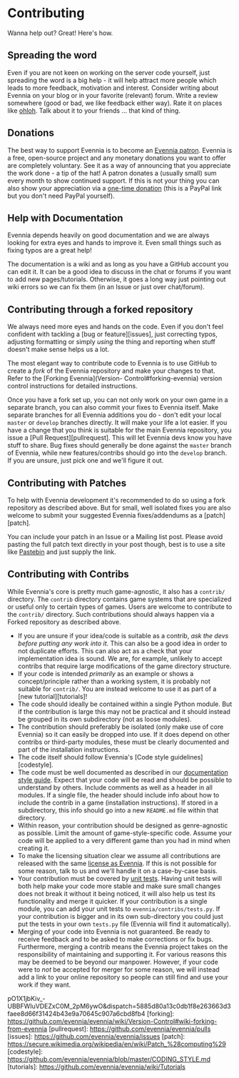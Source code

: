 # Contributing


Wanna help out? Great! Here's how. 

## Spreading the word

Even if you are not keen on working on the server code yourself, just spreading the word is a big
help - it will help attract more people which leads to more feedback, motivation and interest.
Consider writing about Evennia on your blog or in your favorite (relevant) forum. Write a review
somewhere (good or bad, we like feedback either way). Rate it on places like [ohloh][ohloh]. Talk
about it to your friends ... that kind of thing.

## Donations

The best way to support Evennia is to become an [Evennia patron][patron]. Evennia is a free,
open-source project and any monetary donations you want to offer are completely voluntary. See it as
a way of announcing that you appreciate the work done - a tip of the hat! A patron donates a
(usually small) sum every month to show continued support.  If this is not your thing you can also
show your appreciation via a [one-time donation][donate] (this is a PayPal link but you don't need
PayPal yourself). 

## Help with Documentation

Evennia depends heavily on good documentation and we are always looking for extra eyes and hands to
improve it. Even small things such as fixing typos are a great help!

The documentation is a wiki and as long as you have a GitHub account you can edit it. It can be a
good idea to discuss in the chat or forums if you want to add new pages/tutorials. Otherwise, it
goes a long way just pointing out wiki errors so we can fix them (in an Issue or just over
chat/forum).

## Contributing through a forked repository

We always need more eyes and hands on the code. Even if you don't feel confident with tackling a
[bug or feature][issues], just correcting typos, adjusting formatting or simply *using* the thing
and reporting when stuff doesn't make sense helps us a lot.

The most elegant way to contribute code to Evennia is to use GitHub to create a *fork* of the
Evennia repository and make your changes to that. Refer to the [Forking Evennia](Version-
Control#forking-evennia) version
control instructions for detailed instructions. 

Once you have a fork set up, you can not only work on your own game in a separate branch, you can
also commit your fixes to Evennia itself. Make separate branches for all Evennia additions you do -
don't edit your local `master` or `develop` branches directly. It will make your life a lot easier.
If you have a change that you think is suitable for the main Evennia repository, you issue a [Pull
Request][pullrequest]. This will let Evennia devs know you have stuff to share. Bug fixes should
generally be done against the `master` branch of Evennia, while new features/contribs should go into
the `develop` branch. If you are unsure, just pick one and we'll figure it out.
 
## Contributing with Patches

To help with Evennia development it's recommended to do so using a fork repository as described
above. But for small, well isolated fixes you are also welcome to submit your suggested Evennia
fixes/addendums as a [patch][patch].

You can include your patch in an Issue or a Mailing list post. Please avoid pasting the full patch
text directly in your post though, best is to use a site like [Pastebin](http://pastebin.com/) and
just supply the link. 

## Contributing with Contribs

While Evennia's core is pretty much game-agnostic, it also has a `contrib/` directory. The `contrib`
directory contains game systems that are specialized or useful only to certain types of games. Users
are welcome to contribute to the `contrib/` directory. Such contributions should always happen via a
Forked repository as described above.

* If you are unsure if your idea/code is suitable as a contrib, *ask the devs before putting any
work into it*. This can also be a good idea in order to not duplicate efforts. This can also act as
a check that your implementation idea is sound. We are, for example, unlikely to accept contribs
that require large modifications of the game directory structure.
* If your code is intended *primarily* as an example or shows a concept/principle rather than a
working system, it is probably not suitable for `contrib/`. You are instead welcome to use it as
part of a [new tutorial][tutorials]!
* The code should ideally be contained within a single Python module. But if the contribution is
large this may not be practical and it should instead be grouped in its own subdirectory (not as
loose modules).
* The contribution should preferably be isolated (only make use of core Evennia) so it can easily be
dropped into use. If it does depend on other contribs or third-party modules, these must be clearly
documented and part of the installation instructions.
* The code itself should follow Evennia's [Code style guidelines][codestyle].
* The code must be well documented as described in our [documentation style
guide](https://github.com/evennia/evennia/blob/master/CODING_STYLE.md#doc-strings). Expect that your
code will be read and should be possible to understand by others. Include comments as well as a
header in all modules. If a single file, the header should include info about how to include the
contrib in a game (installation instructions). If stored in a subdirectory, this info should go into
a new `README.md` file within that directory.
* Within reason, your contribution should be designed as genre-agnostic as possible. Limit the
amount of game-style-specific code. Assume your code will be applied to a very different game than
you had in mind when creating it.
* To make the licensing situation clear we assume all contributions are released with the same
[license as Evennia](Licensing). If this is not possible for some reason, talk to us and we'll
handle it on a case-by-case basis.
* Your contribution must be covered by [unit tests](Coding/Unit-Testing). Having unit tests will both help
make your code more stable and make sure small changes does not break it without it being noticed,
it will also help us test its functionality and merge it quicker. If your contribution is a single
module, you can add your unit tests to `evennia/contribs/tests.py`. If your contribution is bigger
and in its own sub-directory you could just put the tests in your own `tests.py` file (Evennia will
find it automatically).
* Merging of your code into Evennia is not guaranteed. Be ready to receive feedback and to be asked
to make corrections or fix bugs. Furthermore, merging a contrib means the Evennia project takes on
the responsibility of maintaining and supporting it. For various reasons this may be deemed to be
beyond our manpower. However, if your code were to *not* be accepted for merger for some reason, we
will instead add a link to your online repository so people can still find and use your work if they
want.

[ohloh]: http://www.ohloh.net/p/evennia
[patron]: https://www.patreon.com/griatch
[donate]: https://www.paypal.com/en/cgi-bin/webscr?cmd=_flow&SESSION=TWy_epDPSWqNr4UJCOtVWxl-
pO1X1jbKiv_-
UBBFWIuVDEZxC0M_2pM6ywO&dispatch=5885d80a13c0db1f8e263663d3faee8d66f31424b43e9a70645c907a6cbd8fb4
[forking]: https://github.com/evennia/evennia/wiki/Version-Control#wiki-forking-from-evennia
[pullrequest]: https://github.com/evennia/evennia/pulls
[issues]: https://github.com/evennia/evennia/issues
[patch]: https://secure.wikimedia.org/wikipedia/en/wiki/Patch_%28computing%29 
[codestyle]: https://github.com/evennia/evennia/blob/master/CODING_STYLE.md
[tutorials]: https://github.com/evennia/evennia/wiki/Tutorials